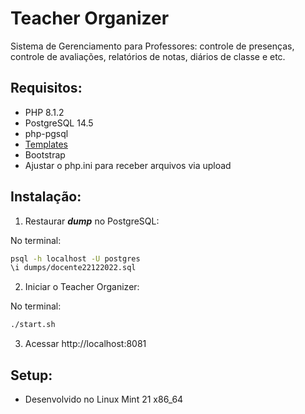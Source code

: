# Teacher Organizer

Sistema de Gerenciamento para Professores: controle de presenças, controle de avaliações, relatórios de notas, diários de classe e etc.

## Requisitos:

* PHP 8.1.2
* PostgreSQL 14.5
* php-pgsql 
* [Templates](https://raelcunha.com/template/)
* Bootstrap
* Ajustar o php.ini para receber arquivos via upload

## Instalação:

1) Restaurar ***dump*** no PostgreSQL:

No terminal:
```sh
psql -h localhost -U postgres
\i dumps/docente22122022.sql
```
2) Iniciar o Teacher Organizer:

No terminal:
```sh
./start.sh
```

3) Acessar http://localhost:8081

## Setup:

* Desenvolvido no Linux Mint 21 x86_64 
